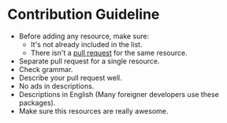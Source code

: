 # Contribution Guideline

 - Before adding any resource, make sure:
   - It's not already included in the list.
   - There isn't a [pull request](https://github.com/zgabievi/awesome-adonisjs/pulls) for the same resource.
 - Separate pull request for a single resource.
 - Check grammar.
 - Describe your pull request well.
 - No ads in descriptions.
 - Descriptions in English (Many foreigner developers use these packages).
 - Make sure this resources are really awesome.
